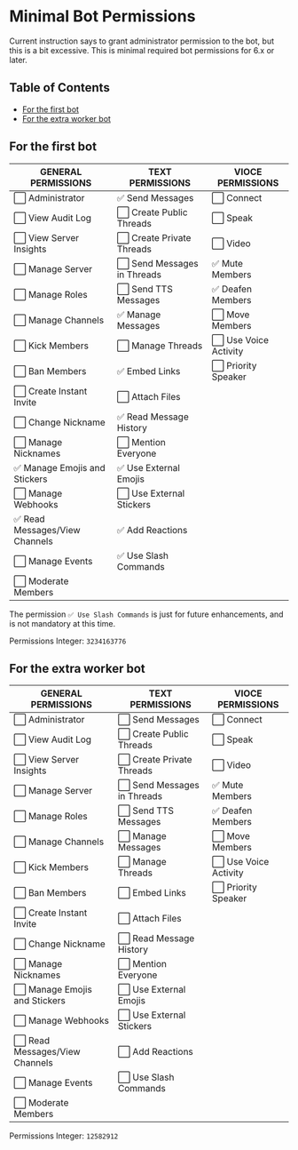 <!-- omit in toc -->
# Minimal Bot Permissions

Current instruction says to grant administrator permission to the bot, but this is a bit excessive. This is minimal required bot permissions for 6.x or later.

<!-- omit in toc -->
## Table of Contents

- [For the first bot](#for-the-first-bot)
- [For the extra worker bot](#for-the-extra-worker-bot)

## For the first bot

| GENERAL PERMISSIONS           | TEXT PERMISSIONS           | VIOCE PERMISSIONS    |
| ----------------------------- | -------------------------- | -------------------- |
| ⬜ Administrator               | ✅ Send Messages            | ⬜ Connect            |
| ⬜ View Audit Log              | ⬜ Create Public Threads    | ⬜ Speak              |
| ⬜ View Server Insights        | ⬜ Create Private Threads   | ⬜ Video              |
| ⬜ Manage Server               | ⬜ Send Messages in Threads | ✅ Mute Members       |
| ⬜ Manage Roles                | ⬜ Send TTS Messages        | ✅ Deafen Members     |
| ⬜ Manage Channels             | ✅ Manage Messages          | ⬜ Move Members       |
| ⬜ Kick Members                | ⬜ Manage Threads           | ⬜ Use Voice Activity |
| ⬜ Ban Members                 | ✅ Embed Links              | ⬜ Priority Speaker   |
| ⬜ Create Instant Invite       | ⬜ Attach Files             |                      |
| ⬜ Change Nickname             | ✅ Read Message History     |                      |
| ⬜ Manage Nicknames            | ⬜ Mention Everyone         |                      |
| ✅ Manage Emojis and Stickers  | ✅ Use External Emojis      |                      |
| ⬜ Manage Webhooks             | ⬜ Use External Stickers    |                      |
| ✅ Read Messages/View Channels | ✅ Add Reactions            |                      |
| ⬜ Manage Events               | ✅ Use Slash Commands       |                      |
| ⬜ Moderate Members            |                            |                      |

The permission `✅ Use Slash Commands` is just for future enhancements, and is not mandatory at this time.

Permissions Integer: `3234163776`

## For the extra worker bot

| GENERAL PERMISSIONS           | TEXT PERMISSIONS           | VIOCE PERMISSIONS    |
| ----------------------------- | -------------------------- | -------------------- |
| ⬜ Administrator               | ⬜ Send Messages            | ⬜ Connect            |
| ⬜ View Audit Log              | ⬜ Create Public Threads    | ⬜ Speak              |
| ⬜ View Server Insights        | ⬜ Create Private Threads   | ⬜ Video              |
| ⬜ Manage Server               | ⬜ Send Messages in Threads | ✅ Mute Members       |
| ⬜ Manage Roles                | ⬜ Send TTS Messages        | ✅ Deafen Members     |
| ⬜ Manage Channels             | ⬜ Manage Messages          | ⬜ Move Members       |
| ⬜ Kick Members                | ⬜ Manage Threads           | ⬜ Use Voice Activity |
| ⬜ Ban Members                 | ⬜ Embed Links              | ⬜ Priority Speaker   |
| ⬜ Create Instant Invite       | ⬜ Attach Files             |                      |
| ⬜ Change Nickname             | ⬜ Read Message History     |                      |
| ⬜ Manage Nicknames            | ⬜ Mention Everyone         |                      |
| ⬜ Manage Emojis and Stickers  | ⬜ Use External Emojis      |                      |
| ⬜ Manage Webhooks             | ⬜ Use External Stickers    |                      |
| ⬜ Read Messages/View Channels | ⬜ Add Reactions            |                      |
| ⬜ Manage Events               | ⬜ Use Slash Commands       |                      |
| ⬜ Moderate Members            |                            |                      |

Permissions Integer: `12582912`
